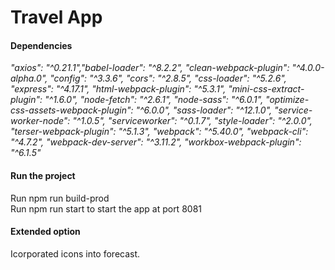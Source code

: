 # Travel App

#### Dependencies
*"axios": "^0.21.1","babel-loader": "^8.2.2", "clean-webpack-plugin": "^4.0.0-alpha.0", "config": "^3.3.6", "cors": "^2.8.5", "css-loader": "^5.2.6", "express": "^4.17.1", "html-webpack-plugin": "^5.3.1", "mini-css-extract-plugin": "^1.6.0", "node-fetch": "^2.6.1", "node-sass": "^6.0.1", "optimize-css-assets-webpack-plugin": "^6.0.0", "sass-loader": "^12.1.0", "service-worker-node": "^1.0.5", "serviceworker": "^0.1.7", "style-loader": "^2.0.0", "terser-webpack-plugin": "^5.1.3", "webpack": "^5.40.0", "webpack-cli": "^4.7.2", "webpack-dev-server": "^3.11.2", "workbox-webpack-plugin": "^6.1.5"*

#### Run the project
Run npm run build-prod <br>
Run npm run start to start the app at port 8081

#### Extended option 
Icorporated icons into forecast.
